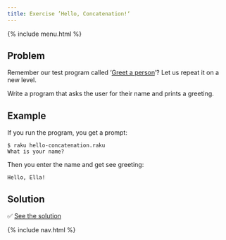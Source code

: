 ```yaml
---
title: Exercise ’Hello, Concatenation!‘
---
```


{% include menu.html %}

## Problem

Remember our test program called ‘[Greet a person](../../../scalar-variables/assignments/greet-a-person/)’? Let us repeat it on a new level.

Write a program that asks the user for their name and prints a greeting.

## Example

If you run the program, you get a prompt:

    $ raku hello-concatenation.raku
    What is your name?

Then you enter the name and get see greeting:

    Hello, Ella!

## Solution

✅ [See the solution](solution)

{% include nav.html %}
